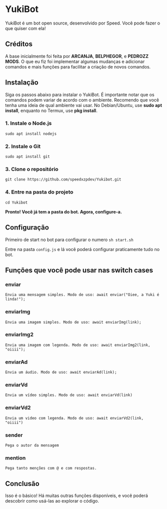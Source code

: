 # YukiBot

YukiBot é um bot open source, desenvolvido por Speed. Você pode fazer o que quiser com ela!

## Créditos

A base inicialmente foi feita por **ARCANJA**, **BELPHEGOR**, e **PEDROZZ MODS**. O que eu fiz foi implementar algumas mudanças e adicionar comandos e mais funções para facilitar a criação de novos comandos.

## Instalação

Siga os passos abaixo para instalar o YukiBot. É importante notar que os comandos podem variar de acordo com o ambiente. Recomendo que você tenha uma ideia de qual ambiente vai usar. No Debian/Ubuntu, use **sudo apt install**, enquanto no Termux, use **pkg install**.

### 1. Instale o Node.js
``
sudo apt install nodejs
``
### 2. Instale o Git
``
sudo apt install git
``
### 3. Clone o repositório
``
git clone https://github.com/speedxzpdev/Yukibot.git
``
### 4. Entre na pasta do projeto
``
cd Yukibot
``

**Pronto! Você já tem a pasta do bot. Agora, configure-a.**

## Configuração

Primeiro de start no bot para configurar o numero
``
sh start.sh
``

Entre na pasta `config.js` e lá você poderá configurar praticamente tudo no bot.

## Funções que você pode usar nas switch cases

### **enviar**
``
Envia uma mensagem simples. Modo de uso:
await enviar("Oiee, a Yuki é linda!");
``
### **enviarImg**
``
Envia uma imagem simples. Modo de uso:
await enviarImg(link);
``
### **enviarImg2**
``
Envia uma imagem com legenda. Modo de uso:
await enviarImg2(link, "oiiii");
``
### **enviarAd**
``
Envia um áudio. Modo de uso:
await enviarAd(link);
``
### **enviarVd**
``
Envia um vídeo simples. Modo de uso: await enviarVd(link)
``
### **enviarVd2**
``
Envia um video com legenda. Modo de uso: await enviarVd2(link, "oiiii")
``
### **sender**
``
Pega o autor da mensagem
``
### **mention**
``
Pega tanto menções com @ e com respostas.
``

## Conclusão

Isso é o básico! Há muitas outras funções disponíveis, e você poderá descobrir como usá-las ao explorar o código.